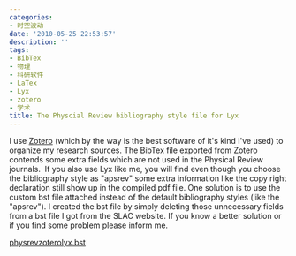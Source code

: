 ```yaml
---
categories:
- 时空波动
date: '2010-05-25 22:53:57'
description: ''
tags:
- BibTex
- 物理
- 科研软件
- LaTex
- Lyx
- zotero
- 学术
title: The Physcial Review bibliography style file for Lyx
---
```

I use [Zotero](https://www.zotero.org/) (which by the way is the best software of it's kind I've used) to organize my research sources. The BibTex file exported from Zotero contends some extra fields which are not used in the Physical Review journals.  If you also use Lyx like me, you will find even though you choose the bibliography style as "apsrev" some extra information like the copy right declaration still show up in the compiled pdf file. One solution is to use the custom bst file attached instead of the default bibliography styles (like the "apsrev"). I created the bst file by simply deleting those unnecessary fields from a bst file I got from the SLAC website. If you know a better solution or if you find some problem please inform me.



[physrevzoterolyx.bst](/assets/spacetimewave/2010/05/physrevzoterolyx.bst_1.zip)

